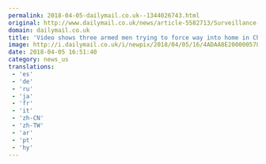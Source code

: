 ```yaml
---
permalink: 2018-04-05-dailymail.co.uk--1344026743.html
original: http://www.dailymail.co.uk/news/article-5582713/Surveillance-video-shows-three-armed-men-trying-force-way-home-Chicago.html?ITO=1490&ns_mchannel=rss&ns_campaign=1490
domain: dailymail.co.uk
title: 'Video shows three armed men trying to force way into home in Chicago'
image: http://i.dailymail.co.uk/i/newpix/2018/04/05/16/4ADAA8E200000578-0-image-a-38_1522943902912.jpg
date: 2018-04-05 16:51:40
category: news_us
translations: 
 - 'es'
 - 'de'
 - 'ru'
 - 'ja'
 - 'fr'
 - 'it'
 - 'zh-CN'
 - 'zh-TW'
 - 'ar'
 - 'pt'
 - 'hy'
---
```


